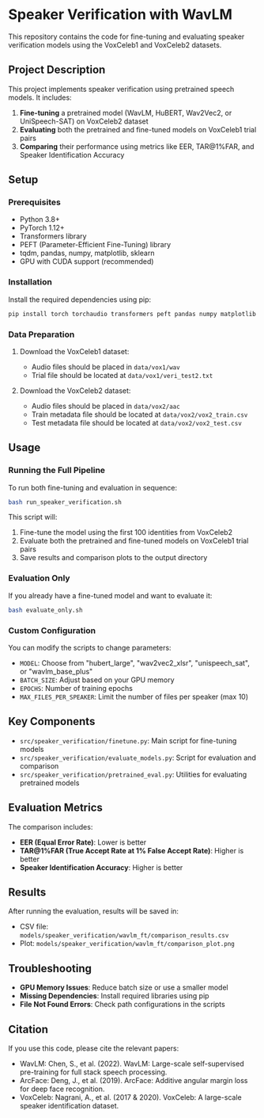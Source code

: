 # Speaker Verification with WavLM

This repository contains the code for fine-tuning and evaluating speaker verification models using the VoxCeleb1 and VoxCeleb2 datasets.

## Project Description

This project implements speaker verification using pretrained speech models. It includes:

1. **Fine-tuning** a pretrained model (WavLM, HuBERT, Wav2Vec2, or UniSpeech-SAT) on VoxCeleb2 dataset
2. **Evaluating** both the pretrained and fine-tuned models on VoxCeleb1 trial pairs
3. **Comparing** their performance using metrics like EER, TAR@1%FAR, and Speaker Identification Accuracy

## Setup

### Prerequisites

- Python 3.8+
- PyTorch 1.12+
- Transformers library
- PEFT (Parameter-Efficient Fine-Tuning) library
- tqdm, pandas, numpy, matplotlib, sklearn
- GPU with CUDA support (recommended)

### Installation

Install the required dependencies using pip:

```bash
pip install torch torchaudio transformers peft pandas numpy matplotlib scikit-learn tqdm
```

### Data Preparation

1. Download the VoxCeleb1 dataset:
   - Audio files should be placed in `data/vox1/wav`
   - Trial file should be located at `data/vox1/veri_test2.txt`

2. Download the VoxCeleb2 dataset:
   - Audio files should be placed in `data/vox2/aac`
   - Train metadata file should be located at `data/vox2/vox2_train.csv`
   - Test metadata file should be located at `data/vox2/vox2_test.csv`

## Usage

### Running the Full Pipeline

To run both fine-tuning and evaluation in sequence:

```bash
bash run_speaker_verification.sh
```

This script will:
1. Fine-tune the model using the first 100 identities from VoxCeleb2
2. Evaluate both the pretrained and fine-tuned models on VoxCeleb1 trial pairs
3. Save results and comparison plots to the output directory

### Evaluation Only

If you already have a fine-tuned model and want to evaluate it:

```bash
bash evaluate_only.sh
```

### Custom Configuration

You can modify the scripts to change parameters:
- `MODEL`: Choose from "hubert_large", "wav2vec2_xlsr", "unispeech_sat", or "wavlm_base_plus"
- `BATCH_SIZE`: Adjust based on your GPU memory
- `EPOCHS`: Number of training epochs
- `MAX_FILES_PER_SPEAKER`: Limit the number of files per speaker (max 10)

## Key Components

- `src/speaker_verification/finetune.py`: Main script for fine-tuning models
- `src/speaker_verification/evaluate_models.py`: Script for evaluation and comparison
- `src/speaker_verification/pretrained_eval.py`: Utilities for evaluating pretrained models

## Evaluation Metrics

The comparison includes:
- **EER (Equal Error Rate)**: Lower is better
- **TAR@1%FAR (True Accept Rate at 1% False Accept Rate)**: Higher is better
- **Speaker Identification Accuracy**: Higher is better

## Results

After running the evaluation, results will be saved in:
- CSV file: `models/speaker_verification/wavlm_ft/comparison_results.csv`
- Plot: `models/speaker_verification/wavlm_ft/comparison_plot.png`

## Troubleshooting

- **GPU Memory Issues**: Reduce batch size or use a smaller model
- **Missing Dependencies**: Install required libraries using pip
- **File Not Found Errors**: Check path configurations in the scripts

## Citation

If you use this code, please cite the relevant papers:
- WavLM: Chen, S., et al. (2022). WavLM: Large-scale self-supervised pre-training for full stack speech processing.
- ArcFace: Deng, J., et al. (2019). ArcFace: Additive angular margin loss for deep face recognition.
- VoxCeleb: Nagrani, A., et al. (2017 & 2020). VoxCeleb: A large-scale speaker identification dataset. 